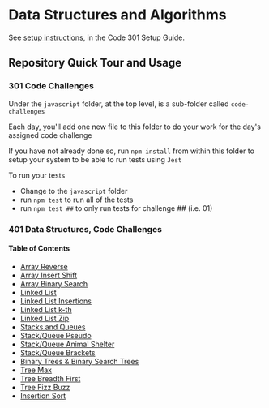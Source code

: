 # Data Structures and Algorithms

See [setup instructions](https://codefellows.github.io/setup-guide/code-301/3-code-challenges), in the Code 301 Setup Guide.

## Repository Quick Tour and Usage

### 301 Code Challenges

Under the `javascript` folder, at the top level, is a sub-folder called `code-challenges`

Each day, you'll add one new file to this folder to do your work for the day's assigned code challenge

If you have not already done so, run `npm install` from within this folder to setup your system to be able to run tests using `Jest`

To run your tests

- Change to the `javascript` folder
- run `npm test` to run all of the tests
- run `npm test ##` to only run tests for challenge ## (i.e. 01)

### 401 Data Structures, Code Challenges

#### Table of Contents

- [Array Reverse](./python/docs/array_reverse/README.md)
- [Array Insert Shift](./python/docs/array_insert_shift/README.md)
- [Array Binary Search](./python/docs/array_binary_search/README.md)
- [Linked List](./python/docs/linked_list/README.md)
- [Linked List Insertions](./python/docs/linked_list_insertions/README.md)
- [Linked List k-th](./python/docs/linked_list_kth/README.md)
- [Linked List Zip](./python/docs/linked_list_zip/README.md)
- [Stacks and Queues](./python/docs/stack_and_queue/README.md)
- [Stack/Queue Pseudo](./python/docs/stack_queue_pseudo/README.md)
- [Stack/Queue Animal Shelter](./python/docs/stack_queue_animal_shelter/README.md)
- [Stack/Queue Brackets](./python/docs/stack_queue_brackets/README.md)
- [Binary Trees & Binary Search Trees](./python/docs/trees/README.md)
- [Tree Max](./python/docs/tree_max/README.md)
- [Tree Breadth First](./python/docs/tree_breadth_first/README.md)
- [Tree Fizz Buzz](./python/docs/tree_fizz_buzz/README.md)
- [Insertion Sort](./sorting/insertion/README.md)
